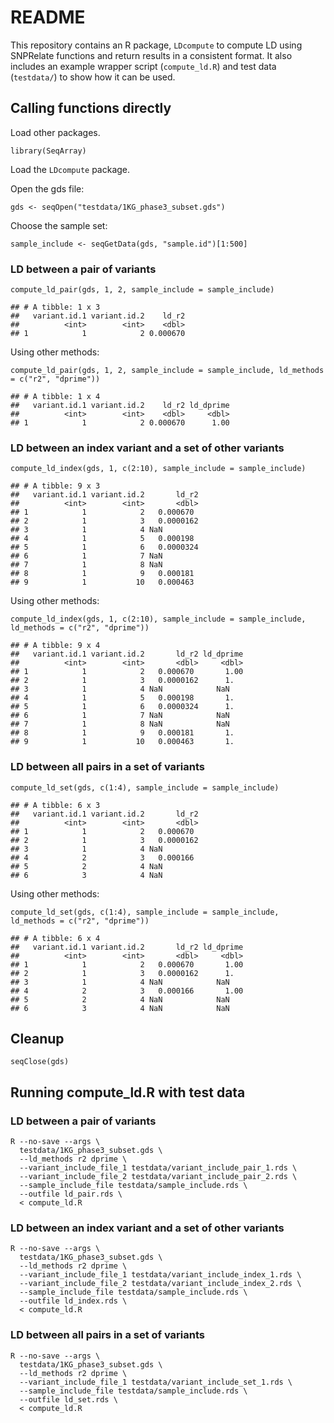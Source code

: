 
# README

This repository contains an R package, `LDcompute` to compute LD using
SNPRelate functions and return results in a consistent format. It also
includes an example wrapper script (`compute_ld.R`) and test data
(`testdata/`) to show how it can be used.

## Calling functions directly

Load other packages.

    library(SeqArray)

Load the `LDcompute` package.

Open the gds file:

    gds <- seqOpen("testdata/1KG_phase3_subset.gds")

Choose the sample set:

    sample_include <- seqGetData(gds, "sample.id")[1:500]

### LD between a pair of variants

    compute_ld_pair(gds, 1, 2, sample_include = sample_include)

    ## # A tibble: 1 x 3
    ##   variant.id.1 variant.id.2    ld_r2
    ##          <int>        <int>    <dbl>
    ## 1            1            2 0.000670

Using other methods:

    compute_ld_pair(gds, 1, 2, sample_include = sample_include, ld_methods = c("r2", "dprime"))

    ## # A tibble: 1 x 4
    ##   variant.id.1 variant.id.2    ld_r2 ld_dprime
    ##          <int>        <int>    <dbl>     <dbl>
    ## 1            1            2 0.000670      1.00

### LD between an index variant and a set of other variants

    compute_ld_index(gds, 1, c(2:10), sample_include = sample_include)

    ## # A tibble: 9 x 3
    ##   variant.id.1 variant.id.2       ld_r2
    ##          <int>        <int>       <dbl>
    ## 1            1            2   0.000670 
    ## 2            1            3   0.0000162
    ## 3            1            4 NaN        
    ## 4            1            5   0.000198 
    ## 5            1            6   0.0000324
    ## 6            1            7 NaN        
    ## 7            1            8 NaN        
    ## 8            1            9   0.000181 
    ## 9            1           10   0.000463

Using other methods:

    compute_ld_index(gds, 1, c(2:10), sample_include = sample_include, ld_methods = c("r2", "dprime"))

    ## # A tibble: 9 x 4
    ##   variant.id.1 variant.id.2       ld_r2 ld_dprime
    ##          <int>        <int>       <dbl>     <dbl>
    ## 1            1            2   0.000670       1.00
    ## 2            1            3   0.0000162      1.  
    ## 3            1            4 NaN            NaN   
    ## 4            1            5   0.000198       1.  
    ## 5            1            6   0.0000324      1.  
    ## 6            1            7 NaN            NaN   
    ## 7            1            8 NaN            NaN   
    ## 8            1            9   0.000181       1.  
    ## 9            1           10   0.000463       1.

### LD between all pairs in a set of variants

    compute_ld_set(gds, c(1:4), sample_include = sample_include)

    ## # A tibble: 6 x 3
    ##   variant.id.1 variant.id.2       ld_r2
    ##          <int>        <int>       <dbl>
    ## 1            1            2   0.000670 
    ## 2            1            3   0.0000162
    ## 3            1            4 NaN        
    ## 4            2            3   0.000166 
    ## 5            2            4 NaN        
    ## 6            3            4 NaN

Using other methods:

    compute_ld_set(gds, c(1:4), sample_include = sample_include, ld_methods = c("r2", "dprime"))

    ## # A tibble: 6 x 4
    ##   variant.id.1 variant.id.2       ld_r2 ld_dprime
    ##          <int>        <int>       <dbl>     <dbl>
    ## 1            1            2   0.000670       1.00
    ## 2            1            3   0.0000162      1.  
    ## 3            1            4 NaN            NaN   
    ## 4            2            3   0.000166       1.00
    ## 5            2            4 NaN            NaN   
    ## 6            3            4 NaN            NaN

## Cleanup

    seqClose(gds)

## Running compute\_ld.R with test data

### LD between a pair of variants

    R --no-save --args \
      testdata/1KG_phase3_subset.gds \
      --ld_methods r2 dprime \
      --variant_include_file_1 testdata/variant_include_pair_1.rds \
      --variant_include_file_2 testdata/variant_include_pair_2.rds \
      --sample_include_file testdata/sample_include.rds \
      --outfile ld_pair.rds \
      < compute_ld.R

### LD between an index variant and a set of other variants

    R --no-save --args \
      testdata/1KG_phase3_subset.gds \
      --ld_methods r2 dprime \
      --variant_include_file_1 testdata/variant_include_index_1.rds \
      --variant_include_file_2 testdata/variant_include_index_2.rds \
      --sample_include_file testdata/sample_include.rds \
      --outfile ld_index.rds \
      < compute_ld.R

### LD between all pairs in a set of variants

    R --no-save --args \
      testdata/1KG_phase3_subset.gds \
      --ld_methods r2 dprime \
      --variant_include_file_1 testdata/variant_include_set_1.rds \
      --sample_include_file testdata/sample_include.rds \
      --outfile ld_set.rds \
      < compute_ld.R
